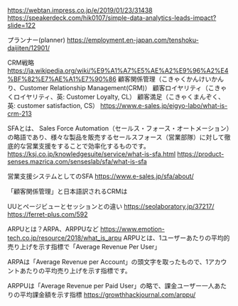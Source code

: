 https://webtan.impress.co.jp/e/2019/01/23/31438
https://speakerdeck.com/hik0107/simple-data-analytics-leads-impact?slide=122


プランナー(planner) https://employment.en-japan.com/tenshoku-daijiten/12901/


CRM戦略  https://ja.wikipedia.org/wiki/%E9%A1%A7%E5%AE%A2%E9%96%A2%E4%BF%82%E7%AE%A1%E7%90%86
顧客関係管理（こきゃくかんけいかんり、Customer Relationship Management(CRM)）
顧客ロイヤリティ（こきゃくロイヤリティ、英: Customer Loyalty, CL）
顧客満足（こきゃくまんぞく、英: customer satisfaction, CS）
https://www.e-sales.jp/eigyo-labo/what-is-crm-213


SFAとは、 Sales Force Automation（セールス・フォース・オートメーション）の略語であり、様々な製品を販売するセールスフォース（営業部隊）に対して徹底的な営業支援をすることで効率化するものです。https://ksj.co.jp/knowledgesuite/service/what-is-sfa.html
https://product-senses.mazrica.com/senseslab/sfa/what-is-sfa

営業支援システムとしてのSFA
https://www.e-sales.jp/sfa/about/

「顧客関係管理」と日本語訳されるCRMは


UUとページビューとセッションとの違い
https://seolaboratory.jp/37217/
https://ferret-plus.com/592


ARPUとは？ARPA、ARPPUなど
https://www.emotion-tech.co.jp/resource/2018/what_is_arpu
ARPUとは、1ユーザーあたりの平均的売り上げを示す指標で「Average Revenue Per User」


ARPAは「Average Revenue per Account」の頭文字を取ったもので、1アカウントあたりの平均売り上げを示す指標です。

ARPPUは「Average Revenue per Paid User」の略で、課金ユーザー一人あたりの平均課金額を示す指標
https://growthhackjournal.com/arppu/
